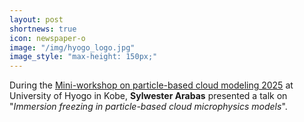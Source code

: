 ```yaml
---
layout: post
shortnews: true
icon: newspaper-o
image: "/img/hyogo_logo.jpg"
image_style: "max-height: 150px;"
---
```


During the <a href="https://s-shima-lab.sakura.ne.jp/en/events/ws_pbcm2509"> Mini-workshop on particle-based cloud modeling 2025</a> at University of Hyogo in Kobe,
  <b>Sylwester Arabas</b> presented a talk on
  "<em>Immersion freezing in particle-based cloud microphysics models</em>".
